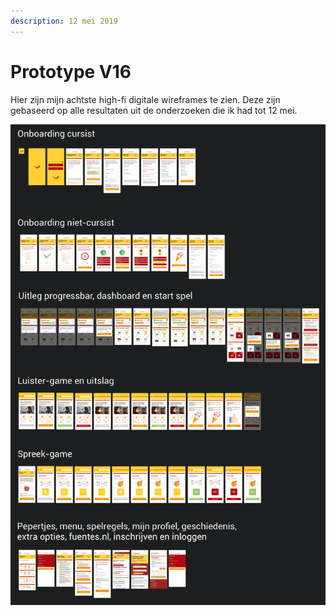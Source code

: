 ```yaml
---
description: 12 mei 2019
---
```


# Prototype V16

Hier zijn mijn achtste high-fi digitale wireframes te zien. Deze zijn gebaseerd op alle resultaten uit de onderzoeken die ik had tot 12 mei.

![](../.gitbook/assets/schermafbeelding-2019-05-18-om-20.44.19.png)

